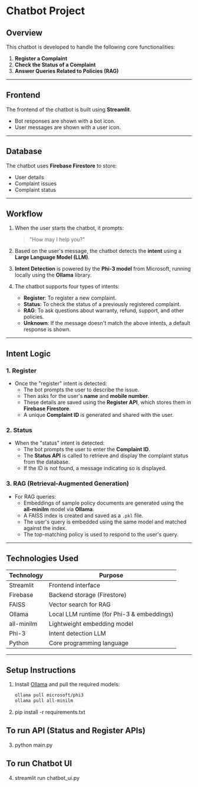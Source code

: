 # Chatbot Project

## Overview

This chatbot is developed to handle the following core functionalities:

1. **Register a Complaint**
2. **Check the Status of a Complaint**
3. **Answer Queries Related to Policies (RAG)**

---

## Frontend

The frontend of the chatbot is built using **Streamlit**.

- Bot responses are shown with a bot icon.
- User messages are shown with a user icon.

---

## Database

The chatbot uses **Firebase Firestore** to store:
- User details
- Complaint issues
- Complaint status

---

## Workflow

1. When the user starts the chatbot, it prompts:
   > "How may I help you?"

2. Based on the user's message, the chatbot detects the **intent** using a **Large Language Model (LLM)**.

3. **Intent Detection** is powered by the **Phi-3 model** from Microsoft, running locally using the **Ollama** library.

4. The chatbot supports four types of intents:
   - **Register**: To register a new complaint.
   - **Status**: To check the status of a previously registered complaint.
   - **RAG**: To ask questions about warranty, refund, support, and other policies.
   - **Unknown**: If the message doesn't match the above intents, a default response is shown.

---

## Intent Logic

### 1. Register

- Once the "register" intent is detected:
  - The bot prompts the user to describe the issue.
  - Then asks for the user's **name** and **mobile number**.
  - These details are saved using the **Register API**, which stores them in **Firebase Firestore**.
  - A unique **Complaint ID** is generated and shared with the user.

### 2. Status

- When the "status" intent is detected:
  - The bot prompts the user to enter the **Complaint ID**.
  - The **Status API** is called to retrieve and display the complaint status from the database.
  - If the ID is not found, a message indicating so is displayed.

### 3. RAG (Retrieval-Augmented Generation)

- For RAG queries:
  - Embeddings of sample policy documents are generated using the **all-minilm** model via **Ollama**.
  - A FAISS index is created and saved as a `.pkl` file.
  - The user's query is embedded using the same model and matched against the index.
  - The top-matching policy is used to respond to the user's query.

---

## Technologies Used

| Technology     | Purpose                                      |
|----------------|----------------------------------------------|
| Streamlit      | Frontend interface                           |
| Firebase       | Backend storage (Firestore)                  |
| FAISS          | Vector search for RAG                        |
| Ollama         | Local LLM runtime (for Phi-3 & embeddings)   |
| all-minilm     | Lightweight embedding model                  |
| Phi-3          | Intent detection LLM                         |
| Python         | Core programming language                    |

---

## Setup Instructions

1. Install [Ollama](https://ollama.com/) and pull the required models:
   ```bash
   ollama pull microsoft/phi3
   ollama pull all-minilm

2. pip install -r requirements.txt

## To run API (Status and Register APIs)
3. python main.py

## To run Chatbot UI
4. streamlit run chatbot_ui.py    

